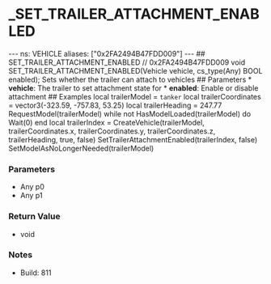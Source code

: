 # _SET_TRAILER_ATTACHMENT_ENABLED

--- ns: VEHICLE aliases: ["0x2FA2494B47FDD009"] --- ## SET_TRAILER_ATTACHMENT_ENABLED  // 0x2FA2494B47FDD009 void SET_TRAILER_ATTACHMENT_ENABLED(Vehicle vehicle, cs_type(Any) BOOL enabled);  Sets whether the trailer can attach to vehicles  ## Parameters * **vehicle**: The trailer to set attachment state for * **enabled**: Enable or disable attachment  ## Examples  local trailerModel = `tanker` local trailerCoordinates = vector3(-323.59, -757.83, 53.25) local trailerHeading = 247.77  RequestModel(trailerModel)  while not HasModelLoaded(trailerModel) do Wait(0) end  local trailerIndex = CreateVehicle(trailerModel, trailerCoordinates.x, trailerCoordinates.y, trailerCoordinates.z, trailerHeading, true, false)  SetTrailerAttachmentEnabled(trailerIndex, false) SetModelAsNoLongerNeeded(trailerModel)

### Parameters
* Any p0
* Any p1

### Return Value
* void

### Notes
* Build: 811

